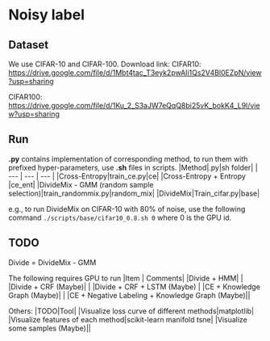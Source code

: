 # Noisy label

## Dataset
We use CIFAR-10 and CIFAR-100.
Download link:
CIFAR10:
https://drive.google.com/file/d/1Mbt4tac_T3eyk2pwAIi1Qs2V4Bl0EZpN/view?usp=sharing

CIFAR100:
https://drive.google.com/file/d/1Ku_2_S3aJW7eQqQ8bi25vK_bokK4_L9l/view?usp=sharing

## Run
**.py** contains implementation of corresponding method, to run them with prefixed hyper-parameters, use **.sh** files in scripts.
|Method|.py|sh folder|
| --- | --- | --- |
|Cross-Entropy|train_ce.py|ce|
|Cross-Entropy + Entropy |ce_ent|
|DivideMix - GMM (random sample selection)|train_randommix.py|random_mix|
|DivideMix|Train_cifar.py|base|


e.g., to run DivideMix on CIFAR-10 with 80% of noise, use the following command
``
./scripts/base/cifar10_0.8.sh 0
``
where 0 is the GPU id.

## TODO
Divide = DivideMix - GMM

The following requires GPU to run
|Item | Comments|
|Divide + HMM| |
|Divide + CRF (Maybe)| | 
|Divide + CRF + LSTM (Maybe) |
|CE + Knowledge Graph (Maybe)| |
|CE + Negative Labeling + Knowledge Graph (Maybe)||

Others:
|TODO|Tool|
|Visualize loss curve of different methods|matplotlib|
|Visualize features of each method|scikit-learn manifold tsne|
|Visualize some samples (Maybe)||

